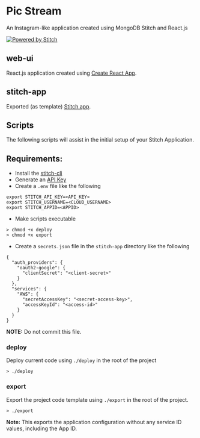 # Pic Stream

An Instagram-like application created using MongoDB Stitch and React.js

[![Powered by Stitch](http://badge.learnstitch.com/?appid=stitchcraft-picstream-kcpaj)](http://cloud.mongodb.com)

## web-ui

React.js application created using [Create React App](https://github.com/facebook/create-react-app).

## stitch-app

Exported (as template) [Stitch app](https://docs.mongodb.com/stitch/import-export/export-stitch-app/).

## Scripts

The following scripts will assist in the initial setup of your Stitch Application.

## Requirements:

- Install the [stitch-cli](https://docs.mongodb.com/stitch/import-export/stitch-cli-reference/)
- Generate an [API Key](https://docs.atlas.mongodb.com/configure-api-access/#generate-api-keys)
- Create a `.env` file like the following

```
export STITCH_API_KEY=<API_KEY>
export STITCH_USERNAME=<CLOUD_USERNAME>
export STITCH_APPID=<APPID>
```

- Make scripts executable

```
> chmod +x deploy
> chmod +x export
```

- Create a `secrets.json` file in the `stitch-app` directory like the following

```
{
  "auth_providers": {
    "oauth2-google": {
      "clientSecret": "<client-secret>"
    }
  },
  "services": {
    "AWS": {
      "secretAccessKey": "<secret-access-key>",
      "accessKeyId": "<access-id>"
    }
  }
}
```

**NOTE:** Do not commit this file.

### deploy

Deploy current code using `./deploy` in the root of the project

```
> ./deploy
```

### export

Export the project code template using `./export` in the root of the project.

```
> ./export
```

**Note:** This exports the application configuration without any service ID values, including the App ID.
